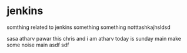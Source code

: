 # jenkins
somthing related to jenkins
something something notttashkajhsldsd

sasa
atharv pawar
this chris and i am atharv
today is sunday
main
make some noise
main
asdf
sdf
